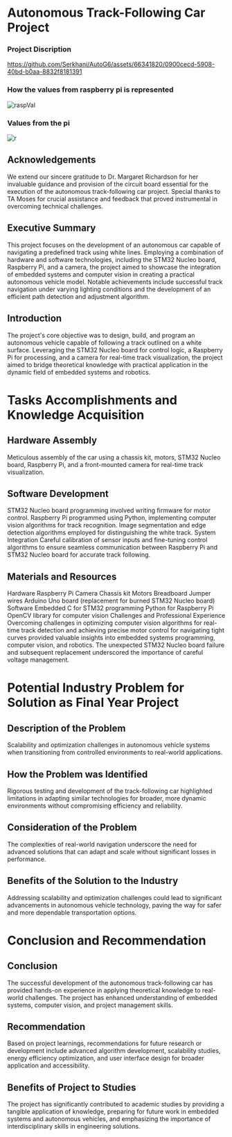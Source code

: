 # Autonomous Track-Following Car Project

### Project Discription

https://github.com/Serkhani/AutoG6/assets/66341820/0900cecd-5908-40bd-b0aa-8832f8181391



### How the  values from raspberry pi is represented
![raspVal](https://github.com/Serkhani/AutoG6/assets/66341820/eec4260f-d3ce-45f2-9a72-c4b888b069c6)

### Values from the pi
![r](https://github.com/Serkhani/AutoG6/assets/66341820/e453c4cb-5b65-4d66-a7c7-9bf7d109c3cb)


## Acknowledgements

We extend our sincere gratitude to Dr. Margaret Richardson for her invaluable guidance and provision of the circuit board essential for the execution of the autonomous track-following car project. Special thanks to TA Moses for crucial assistance and feedback that proved instrumental in overcoming technical challenges.

## Executive Summary

This project focuses on the development of an autonomous car capable of navigating a predefined track using white lines. Employing a combination of hardware and software technologies, including the STM32 Nucleo board, Raspberry Pi, and a camera, the project aimed to showcase the integration of embedded systems and computer vision in creating a practical autonomous vehicle model. Notable achievements include successful track navigation under varying lighting conditions and the development of an efficient path detection and adjustment algorithm.

## Introduction

The project's core objective was to design, build, and program an autonomous vehicle capable of following a track outlined on a white surface. Leveraging the STM32 Nucleo board for control logic, a Raspberry Pi for processing, and a camera for real-time track visualization, the project aimed to bridge theoretical knowledge with practical application in the dynamic field of embedded systems and robotics.

# Tasks Accomplishments and Knowledge Acquisition

## Hardware Assembly

Meticulous assembly of the car using a chassis kit, motors, STM32 Nucleo board, Raspberry Pi, and a front-mounted camera for real-time track visualization.

## Software Development

STM32 Nucleo board programming involved writing firmware for motor control.
Raspberry Pi programmed using Python, implementing computer vision algorithms for track recognition.
Image segmentation and edge detection algorithms employed for distinguishing the white track.
System Integration
Careful calibration of sensor inputs and fine-tuning control algorithms to ensure seamless communication between Raspberry Pi and STM32 Nucleo board for accurate track following.

## Materials and Resources
Hardware
Raspberry Pi
Camera
Chassis kit
Motors
Breadboard
Jumper wires
Arduino Uno board (replacement for burned STM32 Nucleo board)
Software
Embedded C for STM32 programming
Python for Raspberry Pi
OpenCV library for computer vision
Challenges and Professional Experience
Overcoming challenges in optimizing computer vision algorithms for real-time track detection and achieving precise motor control for navigating tight curves provided valuable insights into embedded systems programming, computer vision, and robotics. The unexpected STM32 Nucleo board failure and subsequent replacement underscored the importance of careful voltage management.

# Potential Industry Problem for Solution as Final Year Project

## Description of the Problem
Scalability and optimization challenges in autonomous vehicle systems when transitioning from controlled environments to real-world applications.

## How the Problem was Identified
Rigorous testing and development of the track-following car highlighted limitations in adapting similar technologies for broader, more dynamic environments without compromising efficiency and reliability.

## Consideration of the Problem
The complexities of real-world navigation underscore the need for advanced solutions that can adapt and scale without significant losses in performance.

## Benefits of the Solution to the Industry
Addressing scalability and optimization challenges could lead to significant advancements in autonomous vehicle technology, paving the way for safer and more dependable transportation options.

# Conclusion and Recommendation
## Conclusion
The successful development of the autonomous track-following car has provided hands-on experience in applying theoretical knowledge to real-world challenges. The project has enhanced understanding of embedded systems, computer vision, and project management skills.

## Recommendation
Based on project learnings, recommendations for future research or development include advanced algorithm development, scalability studies, energy efficiency optimization, and user interface design for broader application and accessibility.

## Benefits of Project to Studies
The project has significantly contributed to academic studies by providing a tangible application of knowledge, preparing for future work in embedded systems and autonomous vehicles, and emphasizing the importance of interdisciplinary skills in engineering solutions.